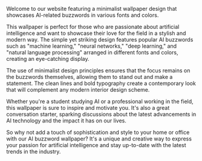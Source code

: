<!--
Write me content for website with wallpaper "A minimalist design featuring AI-related buzzwords in different fonts and colors"
-->

<!--font:Montserrat-->

Welcome to our website featuring a minimalist wallpaper design that showcases AI-related buzzwords in various fonts and colors.

This wallpaper is perfect for those who are passionate about artificial intelligence and want to showcase their love for the field in a stylish and modern way. The simple yet striking design features popular AI buzzwords such as "machine learning," "neural networks," "deep learning," and "natural language processing" arranged in different fonts and colors, creating an eye-catching display.

The use of minimalist design principles ensures that the focus remains on the buzzwords themselves, allowing them to stand out and make a statement. The clean lines and bold typography create a contemporary look that will complement any modern interior design scheme.

Whether you're a student studying AI or a professional working in the field, this wallpaper is sure to inspire and motivate you. It's also a great conversation starter, sparking discussions about the latest advancements in AI technology and the impact it has on our lives.

So why not add a touch of sophistication and style to your home or office with our AI buzzword wallpaper? It's a unique and creative way to express your passion for artificial intelligence and stay up-to-date with the latest trends in the industry.
